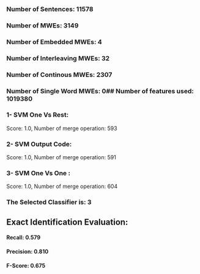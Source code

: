 ### Number of Sentences: 11578
### Number of MWEs: 3149

### Number of Embedded MWEs: 4

### Number of Interleaving MWEs: 32

### Number of Continous MWEs: 2307

### Number of Single Word MWEs: 0## Number of features used: 1019380

### 1- SVM One Vs Rest: 
Score: 1.0, Number of merge operation: 593
### 2- SVM Output Code: 
Score: 1.0, Number of merge operation: 591
### 3- SVM One Vs One : 
Score: 1.0, Number of merge operation: 604
### The Selected Classifier is: 3
## Exact Identification Evaluation: 
#### Recall: 0.579
#### Precision: 0.810
#### F-Score: 0.675
